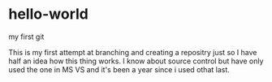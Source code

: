hello-world
===========

my first git

This is my first attempt at branching and creating a repositry just so I have half an idea how this thing works.  I know about source control but have only used the one in MS VS and it's been a year since i used othat last.

